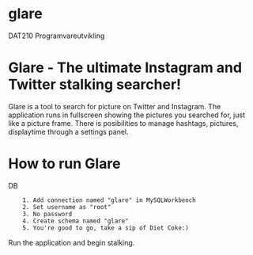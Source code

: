 glare
=====

DAT210 Programvareutvikling

Glare - The ultimate Instagram and Twitter stalking searcher!
=============================================================

Glare is a tool to search for picture on Twitter and Instagram. The application runs in fullscreen showing the pictures you searched for, just like a picture frame. There is posibilities to manage hashtags, pictures, displaytime through a settings panel. 

How to run Glare
================
 
DB
  
    	1. Add connection named "glare" in MySQLWorkbench
     	2. Set username as "root"
     	3. No password
     	4. Create schema named "glare"
     	5. You're good to go, take a sip of Diet Coke:)

   Run the application and begin stalking.


